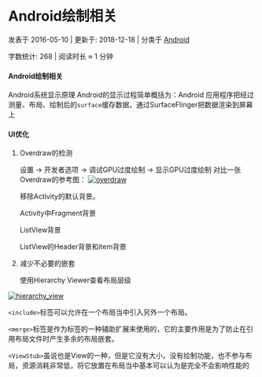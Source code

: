 # Android绘制相关

 发表于 2016-05-10 | 更新于: 2018-12-18 | 分类于 [Android](http://android9527.com/categories/Android/)

 字数统计: 268 | 阅读时长 ≈ 1 分钟

#### Android绘制相关

Android系统显示原理
Android的显示过程简单概括为：Android 应用程序把经过测量、布局、绘制后的`surface`缓存数据，通过SurfaceFlinger把数据渲染到屏幕上



#### UI优化

1. Overdraw的检测

   设置 -> 开发者选项 -> 调试GPU过度绘制 -> 显示GPU过度绘制
   对比一张Overdraw的参考图：
   [![overdraw](http://android9527.com/images/memory/overdraw.png)](../../../../../images/memory/overdraw.png)

   移除Activity的默认背景。

   Activity中Fragment背景

   ListView背景

   ListView的Header背景和item背景

2. 减少不必要的嵌套

   使用Hierarchy Viewer查看布局层级

[![hierarchy_view](http://android9527.com/images/memory/hierarchy_view.jpeg)](../../../../../images/memory/hierarchy_view.jpeg)

`<include>`标签可以允许在一个布局当中引入另外一个布局。

`<merge>`标签是作为标签的一种辅助扩展来使用的，它的主要作用是为了防止在引用布局文件时产生多余的布局嵌套。

`<ViewStub>`虽说也是View的一种，但是它没有大小，没有绘制功能，也不参与布局，资源消耗非常低，将它放置在布局当中基本可以认为是完全不会影响性能的